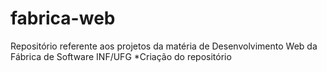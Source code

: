 fabrica-web
===========

Repositório referente aos projetos da matéria de Desenvolvimento Web da Fábrica de Software INF/UFG
*Criação do repositório
